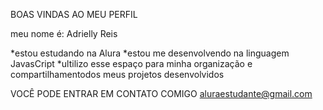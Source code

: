 BOAS VINDAS AO MEU PERFIL

meu nome é: Adrielly Reis

*estou estudando na Alura
*estou me desenvolvendo na linguagem JavasCript
*ultilizo esse espaço para minha organização e compartilhamentodos meus projetos desenvolvidos

VOCÊ PODE ENTRAR EM CONTATO COMIGO 
aluraestudante@gmail.com
